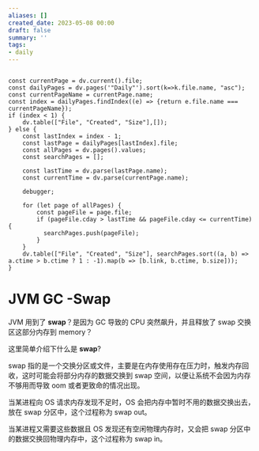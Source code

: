 ```yaml
---
aliases: []
created_date: 2023-05-08 00:00
draft: false
summary: ''
tags:
- daily
---
```


```dataviewjs

const currentPage = dv.current().file;
const dailyPages = dv.pages('"Daily"').sort(k=>k.file.name, "asc");
const currentPageName = currentPage.name;
const index = dailyPages.findIndex((e) => {return e.file.name === currentPageName});
if (index < 1) {
	dv.table(["File", "Created", "Size"],[]);
} else {
	const lastIndex = index - 1;
	const lastPage = dailyPages[lastIndex].file;
	const allPages = dv.pages().values;
	const searchPages = [];
	
	const lastTime = dv.parse(lastPage.name);
	const currentTime = dv.parse(currentPage.name);

	debugger;
	
	for (let page of allPages) {
		const pageFile = page.file;
		if (pageFile.cday > lastTime && pageFile.cday <= currentTime) {
		  searchPages.push(pageFile);
		}
	}
	dv.table(["File", "Created", "Size"], searchPages.sort((a, b) => a.ctime > b.ctime ? 1 : -1).map(b => [b.link, b.ctime, b.size]));
}

```

# JVM GC -Swap

JVM 用到了 **swap**？是因为 GC 导致的 CPU 突然飙升，并且释放了 swap 交换区这部分内存到 memory？  

这里简单介绍下什么是 **swap**?

swap 指的是一个交换分区或文件，主要是在内存使用存在压力时，触发内存回收，这时可能会将部分内存的数据交换到 swap 空间，以便让系统不会因为内存不够用而导致 oom 或者更致命的情况出现。

当某进程向 OS 请求内存发现不足时，OS 会把内存中暂时不用的数据交换出去，放在 swap 分区中，这个过程称为 swap out。

当某进程又需要这些数据且 OS 发现还有空闲物理内存时，又会把 swap 分区中的数据交换回物理内存中，这个过程称为 swap in。